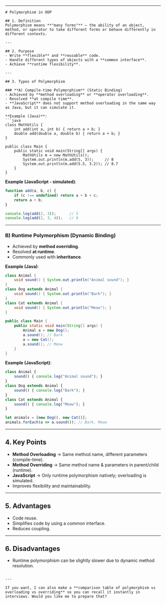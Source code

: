 
---

````
# Polymorphism in OOP

## 1. Definition
Polymorphism means **"many forms"** — the ability of an object, method, or operator to take different forms or behave differently in different contexts.

---

## 2. Purpose
- Write **flexible** and **reusable** code.
- Handle different types of objects with a **common interface**.
- Achieve **runtime flexibility**.

---

## 3. Types of Polymorphism

### **A) Compile-time Polymorphism** (Static Binding)
- Achieved by **method overloading** or **operator overloading**.
- Resolved **at compile time**.
- **JavaScript** does not support method overloading in the same way as Java, but it can simulate it.

**Example (Java)**:
```java
class MathUtils {
    int add(int a, int b) { return a + b; }
    double add(double a, double b) { return a + b; }
}

public class Main {
    public static void main(String[] args) {
        MathUtils m = new MathUtils();
        System.out.println(m.add(5, 3));     // 8
        System.out.println(m.add(5.5, 3.2)); // 8.7
    }
}
````

**Example (JavaScript - simulated)**:

```javascript
function add(a, b, c) {
    if (c !== undefined) return a + b + c;
    return a + b;
}

console.log(add(2, 3));      // 5
console.log(add(2, 3, 4));   // 9
```

---

### **B) Runtime Polymorphism** (Dynamic Binding)

* Achieved by **method overriding**.
* Resolved **at runtime**.
* Commonly used with **inheritance**.

**Example (Java)**:

```java
class Animal {
    void sound() { System.out.println("Animal sound"); }
}
class Dog extends Animal {
    void sound() { System.out.println("Bark"); }
}
class Cat extends Animal {
    void sound() { System.out.println("Meow"); }
}

public class Main {
    public static void main(String[] args) {
        Animal a = new Dog();
        a.sound(); // Bark
        a = new Cat();
        a.sound(); // Meow
    }
}
```

**Example (JavaScript)**:

```javascript
class Animal {
    sound() { console.log("Animal sound"); }
}
class Dog extends Animal {
    sound() { console.log("Bark"); }
}
class Cat extends Animal {
    sound() { console.log("Meow"); }
}

let animals = [new Dog(), new Cat()];
animals.forEach(a => a.sound()); // Bark, Meow
```

---

## 4. Key Points

* **Method Overloading** → Same method name, different parameters (compile-time).
* **Method Overriding** → Same method name & parameters in parent/child (runtime).
* **JavaScript** → Only runtime polymorphism natively; overloading is simulated.
* Improves flexibility and maintainability.

---

## 5. Advantages

* Code reuse.
* Simplifies code by using a common interface.
* Reduces coupling.

---

## 6. Disadvantages

* Runtime polymorphism can be slightly slower due to dynamic method resolution.

```

---

If you want, I can also make a **comparison table of polymorphism vs overloading vs overriding** so you can recall it instantly in interviews. Would you like me to prepare that?
```
